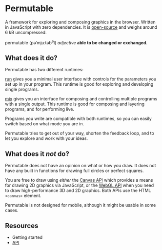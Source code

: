 # Permutable

A framework for exploring and composing graphics in the browser. Written in JavaScript with zero dependencies. It is [open-source](https://github.com/internetfriendsforever/permutable) and weighs around 6 kB uncompressed.

permutable (pəˈmjuːtəb<sup>ə</sup>l) _adjective_ **able to be changed or exchanged**.

## What does it do?

Permutable has two different runtimes:

[run](/api#run) gives you a minimal user interface with controls for the parameters you set up in your program. This runtime is good for exploring and developing single programs.

[mix](/api#mix) gives you an interface for composing and controlling multiple programs with a single output. This runtime is good for composing and layering programs, and for performing live.

Programs you write are compatible with both runtimes, so you can easily switch based on what mode you are in.

Permutable tries to get out of your way, shorten the feedback loop, and to let you explore and work with your ideas.

## What does it _not_ do?

Permutable does not have an opinion on what or how you draw. It does not have any built in functions for drawing full circles or perfect squares.

You are free to draw using _either_ the [Canvas API](https://developer.mozilla.org/en-US/docs/Web/API/Canvas_API) which provides a means for drawing 2D graphics via JavaScript, or the [WebGL API](https://developer.mozilla.org/en-US/docs/Web/API/WebGL_API) when you need to draw high-performance 3D and 2D graphics. Both APIs use the HTML `<canvas>` element.

Permutable is not designed for mobile, although it might be usable in some cases.

## Resources

* Getting started
* [API](/api)

